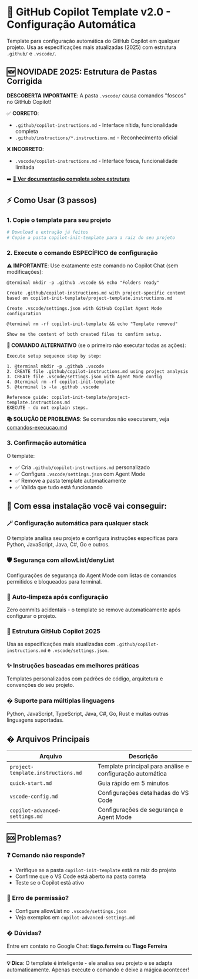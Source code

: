 # 🎯 GitHub Copilot Template v2.0 - Configuração Automática

Template para configuração automática do GitHub Copilot em qualquer projeto. Usa as especificações mais atualizadas (2025) com estrutura `.github/` e `.vscode/`.

## 🆕 **NOVIDADE 2025: Estrutura de Pastas Corrigida**

**DESCOBERTA IMPORTANTE**: A pasta `.vscode/` causa comandos "foscos" no GitHub Copilot!

✅ **CORRETO**:

- `.github/copilot-instructions.md` - Interface nítida, funcionalidade completa
- `.github/instructions/*.instructions.md` - Reconhecimento oficial

❌ **INCORRETO**:

- `.vscode/copilot-instructions.md` - Interface fosca, funcionalidade limitada

➡️ **[📁 Ver documentação completa sobre estrutura](estrutura-pastas.md)**

## ⚡ Como Usar (3 passos)

### 1. Copie o template para seu projeto

```bash
# Download e extração já feitos
# Copie a pasta copilot-init-template para a raiz do seu projeto
```

### 2. Execute o comando ESPECÍFICO de configuração

**⚠️ IMPORTANTE**: Use exatamente este comando no Copilot Chat (sem modificações):

```
@terminal mkdir -p .github .vscode && echo "Folders ready"

Create .github/copilot-instructions.md with project-specific content based on copilot-init-template/project-template.instructions.md

Create .vscode/settings.json with GitHub Copilot Agent Mode configuration

@terminal rm -rf copilot-init-template && echo "Template removed"

Show me the content of both created files to confirm setup.
```

**🎯 COMANDO ALTERNATIVO** (se o primeiro não executar todas as ações):

```
Execute setup sequence step by step:

1. @terminal mkdir -p .github .vscode
2. CREATE file .github/copilot-instructions.md using project analysis
3. CREATE file .vscode/settings.json with Agent Mode config
4. @terminal rm -rf copilot-init-template
5. @terminal ls -la .github .vscode

Reference guide: copilot-init-template/project-template.instructions.md
EXECUTE - do not explain steps.
```

**📚 SOLUÇÃO DE PROBLEMAS**: Se comandos não executarem, veja [comandos-execucao.md](comandos-execucao.md)

### 3. Confirmação automática

O template:

- ✅ Cria `.github/copilot-instructions.md` personalizado
- ✅ Configura `.vscode/settings.json` com Agent Mode
- ✅ Remove a pasta template automaticamente
- ✅ Valida que tudo está funcionando

## 🎯 Com essa instalação você vai conseguir:

### 🪄 **Configuração automática para qualquer stack**

O template analisa seu projeto e configura instruções específicas para Python, JavaScript, Java, C#, Go e outros.

### 🛡️ **Segurança com allowList/denyList**

Configurações de segurança do Agent Mode com listas de comandos permitidos e bloqueados para terminal.

### 🧹 **Auto-limpeza após configuração**

Zero commits acidentais - o template se remove automaticamente após configurar o projeto.

### 📁 **Estrutura GitHub Copilot 2025**

Usa as especificações mais atualizadas com `.github/copilot-instructions.md` e `.vscode/settings.json`.

### ✨ **Instruções baseadas em melhores práticas**

Templates personalizados com padrões de código, arquitetura e convenções do seu projeto.

### � **Suporte para múltiplas linguagens**

Python, JavaScript, TypeScript, Java, C#, Go, Rust e muitas outras linguagens suportadas.

## � Arquivos Principais

| Arquivo                            | Descrição                                                 |
| ---------------------------------- | --------------------------------------------------------- |
| `project-template.instructions.md` | Template principal para análise e configuração automática |
| `quick-start.md`                   | Guia rápido em 5 minutos                                  |
| `vscode-config.md`                 | Configurações detalhadas do VS Code                       |
| `copilot-advanced-settings.md`     | Configurações de segurança e Agent Mode                   |

## 🆘 Problemas?

### ❓ Comando não responde?

- Verifique se a pasta `copilot-init-template` está na raiz do projeto
- Confirme que o VS Code está aberto na pasta correta
- Teste se o Copilot está ativo

### 🚫 Erro de permissão?

- Configure allowList no `.vscode/settings.json`
- Veja exemplos em `copilot-advanced-settings.md`

### � Dúvidas?

Entre em contato no Google Chat: **tiago.ferreira** ou **Tiago Ferreira**

---

**💡 Dica**: O template é inteligente - ele analisa seu projeto e se adapta automaticamente. Apenas execute o comando e deixe a mágica acontecer!
